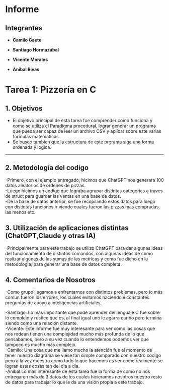 # Informe
 
 ## **Integrantes**
 - **Camilo Gaete** <br>
 
 - **Santiago Hormazábal** <br>
 
 - **Vicente Morales** <br>
 
 - **Aníbal Rivas** <br>
   
 
 # **Tarea 1: Pizzería en C**
 
 ## 1. Objetivos
 
- El objetivo principal de esta tarea fue comprender como funciona y como se utiliza el Paradigma procedural, lograr generar un programa que pueda ser capaz de leer un archivo CSV y aplicar sobre este varias formulas matematicas.
- Se buscó tambien que la estructura de este prgrama siga una forma ordenada y logica.
 ---
 
 ## 2. Metodología del codigo
 
-Primero, con el ejemplo entregado, hicimos que ChatGPT nos generara 100 datos aleatorios de ordenes de pizzas.\
-Luego hicimos un codigo que lograba agrupar distintas categorias a traves de struct para guardar las ventas en una base de datos.\
-De la base de datos anterior, se fue recopilando estos datos para luego con distintas funciones ir viendo cuales fueron las pizzas mas compradas, las menos etc.

## 3. Utilización de aplicaciones distintas (ChatGPT,Claude y otras IA)

-Principalmente para este trabajo se utilizo ChatGPT para dar algunas ideas del funcionamiento de distintos comandos, con algunas ideas de como realizar algunas de las sumas de las metricas y como fue dicho en la metodologia, para generar una base de datos completa.

## 4. Comentarios de Nosotros

-Como grupo llegamos a enfrentarnos con distintos problemas, pero lo más común fueron los errores, los cuales evitamos haciendole constantes preguntas de apoyo a inteligencias artificiales.

-Santiago: Lo más importante que pude aprender del lenguaje C fue sobre lo complejo y rustico que es, al final igual uno le agarra cariño pero termina siendo como una relacion distante.\
-Vicente: Este informe fue muy interesante para ver como las cosas que nos rodean tienen una complejidad mucho más profunda de lo que pensabamos, pero a su vez cuando lo entendemos podemos ver que tampoco es mucho más complejo.\
-Camilo: Una cosa que me llamo mucho la atención fue al momento de tener nuestro diagrama se viese tan simple comparado con nuestro codigo pero a la vez muestra como todo lo que hacemos es ver como realmente se logran estas cosas tan del dia a dia.\
-Anibal:Lo más interesante de esta tarea fue la forma de como no nos entregaron más de 3 datos de los cuales hicieramos nosotros nuestro resto de datos para trabajar lo que le da una visión propia a este trabajo.
